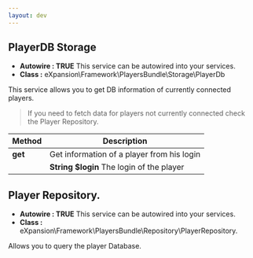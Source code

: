 ```yaml
---
layout: dev
---
```


## PlayerDB Storage

* **Autowire : TRUE** This service can be autowired into your services. 
* **Class :** eXpansion\Framework\PlayersBundle\Storage\PlayerDb

This service allows you to get DB information of currently connected players. 

> If you need to fetch data for players not currently connected check the Player Repository.


| Method                     | Description |
| -------------------------- | ----------- |
| **get**                    | Get information of a player from his login |
|                            | **String $login** The login of the player |


## Player Repository.

* **Autowire : TRUE** This service can be autowired into your services. 
* **Class :** eXpansion\Framework\PlayersBundle\Repository\PlayerRepository. 

Allows you to query the player Database.
